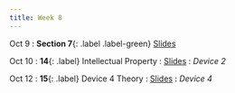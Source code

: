 ```yaml
---
title: Week 8
---
```


Oct 9
: **Section 7**{: .label .label-green}
[Slides](#)

Oct 10
: **14**{: .label} Intellectual Property
  : [Slides](#)
: _Device 2_

Oct 12
: **15**{: .label} Device 4 Theory
  : [Slides](#)
: _Device 4_
